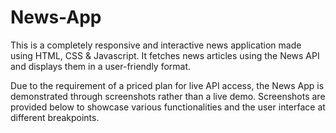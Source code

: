 # News-App
This is a completely responsive and interactive news application made using HTML, CSS &amp; Javascript.
It fetches news articles using the News API and displays them in a user-friendly format.

Due to the requirement of a priced plan for live API access, the News App is demonstrated through screenshots rather than a live demo. Screenshots are provided below to showcase various functionalities and the user interface at different breakpoints.


